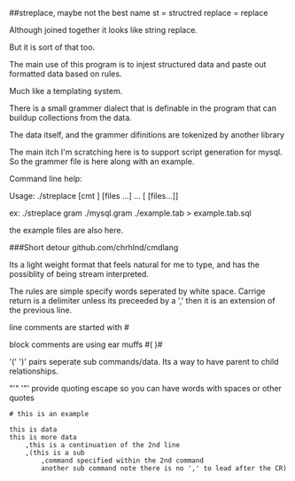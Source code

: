 ##streplace, maybe not the best name
st      = structred
replace = replace

Although joined together it looks like string replace.

But it is sort of that too.

The main use of this program is to injest structured data and paste out formatted data based on rules.

Much like a templating system.

There is a small grammer dialect that is definable in the program that can buildup collections from the data.

The data itself, and the grammer difinitions are tokenized by another library

The main itch I'm scratching here is to support script generation for mysql. So the grammer file is here along with an example.

Command line help:

Usage:  ./streplace [cmt <string>] <gram file> [files ...] ... [<gram file> [files...]]

ex:
	./streplace gram ./mysql.gram ./example.tab	> example.tab.sql

the example files are also here.


###Short detour
github.com/chrhlnd/cmdlang

Its a light weight format that feels natural for me to type, and has the possiblity of being stream interpreted.

The rules are simple specify words seperated by white space. Carrige return is a delimiter unless its preceeded by a ','
then it is an extension of the previous line.

line comments are started with #

block comments are using ear muffs #( )#

'(' ')' pairs seperate sub commands/data. Its a way to have parent to child relationships.

"'" '"' provide quoting escape so you can have words with spaces or other quotes

```
# this is an example

this is data
this is more data
	,this is a continuation of the 2nd line
	,(this is a sub
		,command specified within the 2nd command
		another sub command note there is no ',' to lead after the CR)
```
